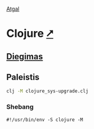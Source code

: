 [Atgal](./readme.md)

# Clojure [&#x2B67;](https://clojure.org/index)

## [Diegimas](../install/clojure_readme.md)

## Paleistis

```bash
clj -M clojure_sys-upgrade.clj
```

### Shebang

```shebang
#!/usr/bin/env -S clojure -M
```
